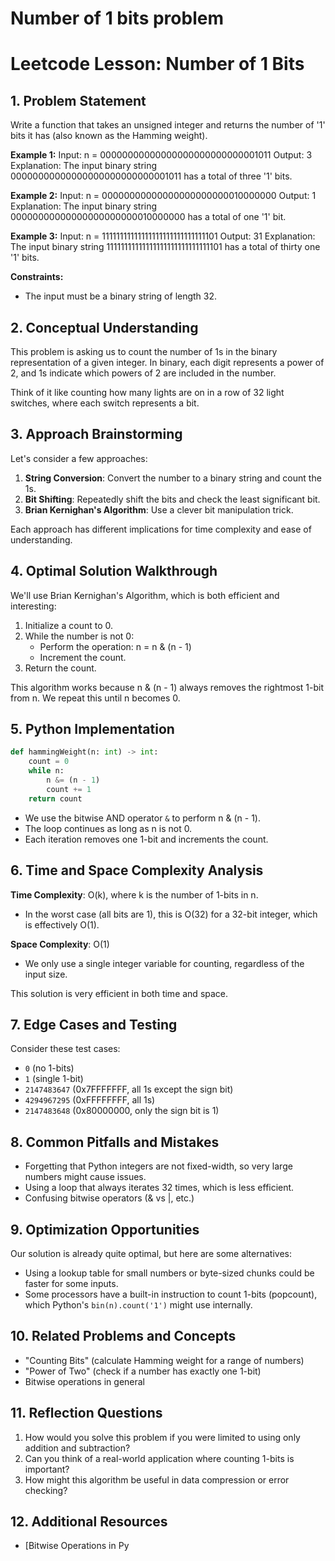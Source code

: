 # Number of 1 bits problem

# Leetcode Lesson: Number of 1 Bits

## 1. Problem Statement

Write a function that takes an unsigned integer and returns the number of '1' bits it has (also known as the Hamming weight).

**Example 1:**
Input: n = 00000000000000000000000000001011
Output: 3
Explanation: The input binary string 00000000000000000000000000001011 has a total of three '1' bits.

**Example 2:**
Input: n = 00000000000000000000000010000000
Output: 1
Explanation: The input binary string 00000000000000000000000010000000 has a total of one '1' bit.

**Example 3:**
Input: n = 11111111111111111111111111111101
Output: 31
Explanation: The input binary string 11111111111111111111111111111101 has a total of thirty one '1' bits.

**Constraints:**
- The input must be a binary string of length 32.

## 2. Conceptual Understanding

This problem is asking us to count the number of 1s in the binary representation of a given integer. In binary, each digit represents a power of 2, and 1s indicate which powers of 2 are included in the number.

Think of it like counting how many lights are on in a row of 32 light switches, where each switch represents a bit.

## 3. Approach Brainstorming

Let's consider a few approaches:
1. **String Conversion**: Convert the number to a binary string and count the 1s.
2. **Bit Shifting**: Repeatedly shift the bits and check the least significant bit.
3. **Brian Kernighan's Algorithm**: Use a clever bit manipulation trick.

Each approach has different implications for time complexity and ease of understanding.

## 4. Optimal Solution Walkthrough

We'll use Brian Kernighan's Algorithm, which is both efficient and interesting:

1. Initialize a count to 0.
2. While the number is not 0:
   - Perform the operation: n = n & (n - 1)
   - Increment the count.
3. Return the count.

This algorithm works because n & (n - 1) always removes the rightmost 1-bit from n. We repeat this until n becomes 0.

## 5. Python Implementation

```python
def hammingWeight(n: int) -> int:
    count = 0
    while n:
        n &= (n - 1)
        count += 1
    return count
```

- We use the bitwise AND operator `&` to perform n & (n - 1).
- The loop continues as long as n is not 0.
- Each iteration removes one 1-bit and increments the count.

## 6. Time and Space Complexity Analysis

**Time Complexity**: O(k), where k is the number of 1-bits in n.
- In the worst case (all bits are 1), this is O(32) for a 32-bit integer, which is effectively O(1).

**Space Complexity**: O(1)
- We only use a single integer variable for counting, regardless of the input size.

This solution is very efficient in both time and space.

## 7. Edge Cases and Testing

Consider these test cases:
- `0` (no 1-bits)
- `1` (single 1-bit)
- `2147483647` (0x7FFFFFFF, all 1s except the sign bit)
- `4294967295` (0xFFFFFFFF, all 1s)
- `2147483648` (0x80000000, only the sign bit is 1)

## 8. Common Pitfalls and Mistakes

- Forgetting that Python integers are not fixed-width, so very large numbers might cause issues.
- Using a loop that always iterates 32 times, which is less efficient.
- Confusing bitwise operators (& vs |, etc.)

## 9. Optimization Opportunities

Our solution is already quite optimal, but here are some alternatives:
- Using a lookup table for small numbers or byte-sized chunks could be faster for some inputs.
- Some processors have a built-in instruction to count 1-bits (popcount), which Python's `bin(n).count('1')` might use internally.

## 10. Related Problems and Concepts

- "Counting Bits" (calculate Hamming weight for a range of numbers)
- "Power of Two" (check if a number has exactly one 1-bit)
- Bitwise operations in general

## 11. Reflection Questions

1. How would you solve this problem if you were limited to using only addition and subtraction?
2. Can you think of a real-world application where counting 1-bits is important?
3. How might this algorithm be useful in data compression or error checking?

## 12. Additional Resources

- [Bitwise Operations in Py
